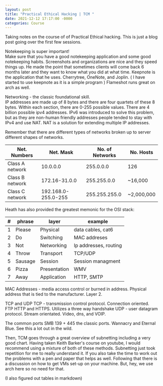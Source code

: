 ```yaml
---
layout: post
title: "Practical Ethical Hacking | TCM "
date: 2021-12-12 17:17:00 -0000
categories: Course
---
```


Taking notes on the course of of Practical Ethical hacking. This is just a blog post going over the first few sessions.  

Notekeeping is super important!  
Make sure that you have a good notekeeping application and some good notekeeping habits. Screenshots and organizations are nice and they speed things up. He made the point that sometimes 
clients will come back 6 months later and they want to know what you did at what time. Keepnote is the application that he uses. Cherrytree, OneNote, and Joplin. ( I have started to use keepnote as it is a simple program ) Flameshot runs great on arch as well.  

Networking - the classic foundational skill.   
IP addresses are made up of 8 bytes and there are four quartets of these 8 bytes. Within each section, there are 0-255 possible values. There are 4 billion possible ipv4 addresses. IPv6 was introduced to solve this problem, but as they are non-human friendly addresses people tended to stay with IPv4 and use NAT. NAT is a solution for extending multiple IP addresses. 

Remember that there are different types of networks broken up to server different shapes of networks. 

|  Net. Numbers | Net. Mask | No. of Networks | No. Hosts |    
| --- | --- | --- | --- |
|Class A network | 10.0.0.0 | 255.0.0.0 | 126 | ~16,000,000 |
|Class B network | 172.16-31.0.0 | 255.255.0.0 | ~16,000 | ~65,000 |
|Class C network | 192.168.0-255.0-255 | 255.255.255.0 | ~2,000,000 | ~254 |
  
Heath has also provided the greatest memonic for the OSI stack:  

| # | phrase | layer | example | 
| --- | --- | --- | --- |
| 1 | Please | Physical | data cables, cat6 | 
| 2 | Do | Switching | MAC addreses | 
| 3 | Not | Networking | Ip addresses, routing |  
| 4 | Throw | Transport | TCP/UDP | 
| 5 | Sausage | Session | Session managment |  
| 6 | Pizza | Presentation | WMV | 
| 7 | Away | Application | HTTP, SMTP |   

MAC Addresses - media access control or burned in address. Physical address that is tied to the manufacturer. Layer 2. 

TCP and UDP 
TCP - transmission control protocol. Connection oriented. FTP HTTP and HTTPS. Utilizes a three way handshake
UDP - user datagram protocol. Stream orientated. Video, dns, and VOIP.

The common ports 
SMB 139 + 445 the classic ports. Wannacry and Eternal Blue. See this a lot out in the wild.

Then, TCM goes through a great overview of subnetting including a very good chart. Having taken Keith Barker's course on youtube, I would recommend using a mixture of both of these methods. Subnetting just took repetition for me to really understand it. If you also take the time to work out the problems with a pen and paper that helps as well. Following that there is a discussion on how to get 
VMs set-up on your machine. But, hey, we use arch here so no need for that.  

(I also figured out tables in markdown) 
